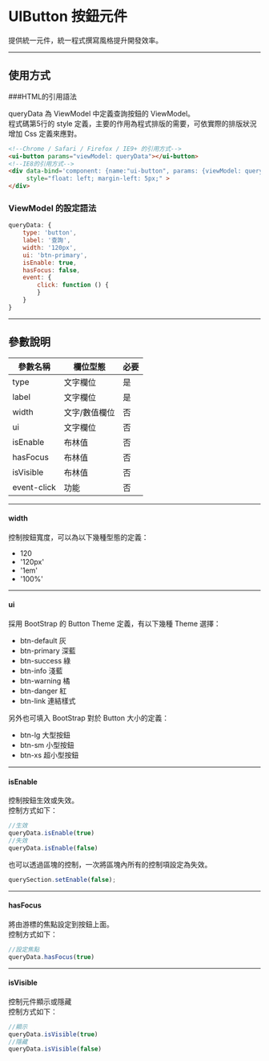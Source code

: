 # UIButton 按鈕元件

提供統一元件，統一程式撰寫風格提升開發效率。

---

## 使用方式

###HTML的引用語法

queryData 為 ViewModel 中定義查詢按鈕的 ViewModel。  
程式碼第5行的 style 定義，主要的作用為程式排版的需要，可依實際的排版狀況增加 Css 定義來應對。  
```html
<!--Chrome / Safari / Firefox / IE9+ 的引用方式-->
<ui-button params="viewModel: queryData"></ui-button>
<!--IE8的引用方式-->
<div data-bind='component: {name:"ui-button", params: {viewModel: queryData}}' 
     style="float: left; margin-left: 5px;" >
</div>

```

### ViewModel 的設定語法

```javascript
queryData: {
    type: 'button',
    label: '查詢',
    width: '120px',
    ui: 'btn-primary',
    isEnable: true,
    hasFocus: false,
    event: {
        click: function () {
        }
    }
}
```
---
## 參數說明

|參數名稱|欄位型態|必要|
|---|---|---|
|type|文字欄位|是|
|label|文字欄位|是|
|width|文字/數值欄位|否|
|ui|文字欄位|否|
|isEnable|布林值|否|
|hasFocus|布林值|否|
|isVisible|布林值|否|
|event-click|功能|否|

---

#### width
控制按鈕寬度，可以為以下幾種型態的定義：
* 120
* '120px'
* '1em'
* '100%'

---

#### ui
採用 BootStrap 的 Button Theme 定義，有以下幾種 Theme 選擇： 
* btn-default 灰
* btn-primary 深藍
* btn-success 綠
* btn-info 淺藍
* btn-warning 橘
* btn-danger 紅
* btn-link 連結樣式

另外也可填入 BootStrap 對於 Button 大小的定義：
* btn-lg 大型按鈕
* btn-sm 小型按鈕
* btn-xs 超小型按鈕

---

#### isEnable
控制按鈕生效或失效。  
控制方式如下：
```javascript
//生效 
queryData.isEnable(true)
//失效 
queryData.isEnable(false)
```

也可以透過區塊的控制，一次將區塊內所有的控制項設定為失效。  
```javascript
querySection.setEnable(false);
```

---
#### hasFocus
將由游標的焦點設定到按鈕上面。  
控制方式如下：
```javascript
//設定焦點 
queryData.hasFocus(true)
```

---
#### isVisible
控制元件顯示或隱藏  
控制方式如下：
```javascript
//顯示 
queryData.isVisible(true)
//隱藏 
queryData.isVisible(false)
```